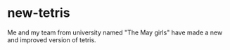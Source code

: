 # new-tetris
Me and my team from university named "The May girls" have made a new and improved version of tetris. 
